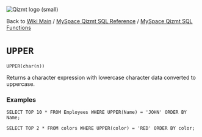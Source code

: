 <a href='Hidden comment: Image:'></a><img src='http://qizmt.googlecode.com/svn/wiki/images/Qizmt_logo_small.png' alt='Qizmt logo (small)' />

Back to <a href='Hidden comment: Link:'></a>[Wiki Main](Main.md) / [MySpace Qizmt SQL Reference](MySpaceQizmtSQLReference.md) / [MySpace Qizmt SQL Functions](MySpaceQizmtSQLReferenceFunction.md)



# `UPPER` #

```
UPPER(char(n)) 
```

Returns a character expression with lowercase character data converted to uppercase.

### Examples ###

```
SELECT TOP 10 * FROM Employees WHERE UPPER(Name) = 'JOHN' ORDER BY Name;
```

```
SELECT TOP 2 * FROM colors WHERE UPPER(color) = 'RED' ORDER BY color;
```



